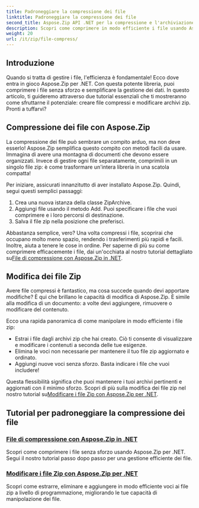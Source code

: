 ```yaml
---
title: Padroneggiare la compressione dei file
linktitle: Padroneggiare la compressione dei file
second_title: Aspose.Zip API .NET per la compressione e l'archiviazione dei file
description: Scopri come comprimere in modo efficiente i file usando Aspose.Zip per .NET con il nostro tutorial dettagliato. Segui questa guida completa per implementare la compressione dei file senza problemi nelle tue applicazioni .NET.
weight: 20
url: /it/zip/file-compress/
---
```

## Introduzione

Quando si tratta di gestire i file, l'efficienza è fondamentale! Ecco dove entra in gioco Aspose.Zip per .NET. Con questa potente libreria, puoi comprimere i file senza sforzo e semplificare la gestione dei dati. In questo articolo, ti guideremo attraverso due tutorial essenziali che ti mostreranno come sfruttarne il potenziale: creare file compressi e modificare archivi zip. Pronti a tuffarvi?

## Compressione dei file con Aspose.Zip

La compressione dei file può sembrare un compito arduo, ma non deve esserlo! Aspose.Zip semplifica questo compito con metodi facili da usare. Immagina di avere una montagna di documenti che devono essere organizzati. Invece di gestire ogni file separatamente, comprimili in un singolo file zip: è come trasformare un'intera libreria in una scatola compatta! 

Per iniziare, assicurati innanzitutto di aver installato Aspose.Zip. Quindi, segui questi semplici passaggi:

1. Crea una nuova istanza della classe ZipArchive.
2. Aggiungi file usando il metodo Add. Puoi specificare i file che vuoi comprimere e i loro percorsi di destinazione.
3. Salva il file zip nella posizione che preferisci.

 Abbastanza semplice, vero? Una volta compressi i file, scoprirai che occupano molto meno spazio, rendendo i trasferimenti più rapidi e facili. Inoltre, aiuta a tenere le cose in ordine. Per saperne di più su come comprimere efficacemente i file, dai un'occhiata al nostro tutorial dettagliato su[File di compressione con Aspose.Zip in .NET](./compression-file/).

## Modifica dei file Zip

Avere file compressi è fantastico, ma cosa succede quando devi apportare modifiche? È qui che brillano le capacità di modifica di Aspose.Zip. È simile alla modifica di un documento: a volte devi aggiungere, rimuovere o modificare del contenuto.

Ecco una rapida panoramica di come manipolare in modo efficiente i file zip:

- Estrai i file dagli archivi zip che hai creato. Ciò ti consente di visualizzare e modificare i contenuti a seconda delle tue esigenze.
- Elimina le voci non necessarie per mantenere il tuo file zip aggiornato e ordinato.
- Aggiungi nuove voci senza sforzo. Basta indicare i file che vuoi includere!

 Questa flessibilità significa che puoi mantenere i tuoi archivi pertinenti e aggiornati con il minimo sforzo. Scopri di più sulla modifica dei file zip nel nostro tutorial su[Modificare i file Zip con Aspose.Zip per .NET](./modify-zip-files/).

## Tutorial per padroneggiare la compressione dei file
### [File di compressione con Aspose.Zip in .NET](./compression-file/)
Scopri come comprimere i file senza sforzo usando Aspose.Zip per .NET. Segui il nostro tutorial passo dopo passo per una gestione efficiente dei file.
### [Modificare i file Zip con Aspose.Zip per .NET](./modify-zip-files/)
Scopri come estrarre, eliminare e aggiungere in modo efficiente voci ai file zip a livello di programmazione, migliorando le tue capacità di manipolazione dei file.